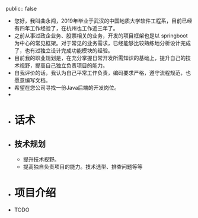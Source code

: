 public:: false

- 您好，我叫曲永闯，2019年毕业于武汉的中国地质大学软件工程系，目前已经有四年工作经验了，在杭州也工作近三年了。
- 之前从事过政企业务、股票相关的业务，开发的项目框架也是以 springboot为中心的常见框架。对于常见的业务需求，已经能够比较熟练地分析设计完成了，也有过独立设计完成功能模块的经验。
- 目前我的职业规划是，在充分掌握日常开发所需知识的基础上，提升自己的技术视野，提高自己独立负责项目的能力。
- 自我评价的话，我认为自己平常工作负责，编码要求严格，遵守流程规范，也愿意编写文档。
- 希望在您公司寻找一份Java后端的开发岗位。
-
- # 话术
- ## 技术规划
	- 提升技术视野。
	- 提高独自负责项目的能力。技术选型、排查问题等等
- # 项目介绍
- TODO